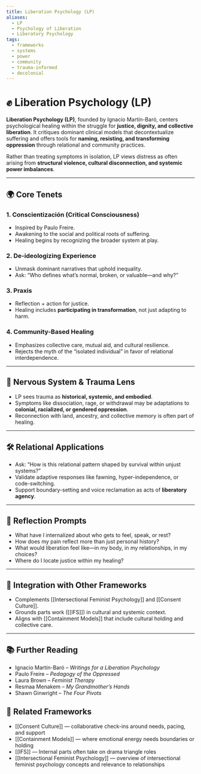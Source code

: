 ```yaml
---
title: Liberation Psychology (LP)
aliases:
  - LP
  - Psychology of Liberation
  - Liberatory Psychology
tags:
  - frameworks
  - systems
  - power
  - community
  - trauma-informed
  - decolonial
---
```


<!-- @format -->

# ✊ Liberation Psychology (LP)

**Liberation Psychology (LP)**, founded by Ignacio Martín-Baró, centers psychological healing within the struggle for **justice, dignity, and collective liberation**. It critiques dominant clinical models that decontextualize suffering and offers tools for **naming, resisting, and transforming oppression** through relational and community practices.

Rather than treating symptoms in isolation, LP views distress as often arising from **structural violence, cultural disconnection, and systemic power imbalances**.

---

## 🌍 Core Tenets

### 1. **Conscientización** (Critical Consciousness)

- Inspired by Paulo Freire.
- Awakening to the social and political roots of suffering.
- Healing begins by recognizing the broader system at play.

### 2. **De-ideologizing Experience**

- Unmask dominant narratives that uphold inequality.
- Ask: “Who defines what’s normal, broken, or valuable—and why?”

### 3. **Praxis**

- Reflection + action for justice.
- Healing includes **participating in transformation**, not just adapting to harm.

### 4. **Community-Based Healing**

- Emphasizes collective care, mutual aid, and cultural resilience.
- Rejects the myth of the “isolated individual” in favor of relational interdependence.

---

## 🧠 Nervous System & Trauma Lens

- LP sees trauma as **historical, systemic, and embodied**.
- Symptoms like dissociation, rage, or withdrawal may be adaptations to **colonial, racialized, or gendered oppression**.
- Reconnection with land, ancestry, and collective memory is often part of healing.

---

## 🛠 Relational Applications

- Ask: “How is this relational pattern shaped by survival within unjust systems?”
- Validate adaptive responses like fawning, hyper-independence, or code-switching.
- Support boundary-setting and voice reclamation as acts of **liberatory agency**.

---

## 💬 Reflection Prompts

- What have I internalized about who gets to feel, speak, or rest?
- How does my pain reflect more than just personal history?
- What would liberation feel like—in my body, in my relationships, in my choices?
- Where do I locate justice within my healing?

---

## 🔄 Integration with Other Frameworks

- Complements [[Intersectional Feminist Psychology]] and [[Consent Culture]].
- Grounds parts work ([[IFS]]) in cultural and systemic context.
- Aligns with [[Containment Models]] that include cultural holding and collective care.

---

## 📚 Further Reading

- Ignacio Martín-Baró – _Writings for a Liberation Psychology_
- Paulo Freire – _Pedagogy of the Oppressed_
- Laura Brown – _Feminist Therapy_
- Resmaa Menakem – _My Grandmother’s Hands_
- Shawn Ginwright – _The Four Pivots_

## 🔗 Related Frameworks

- [[Consent Culture]] — collaborative check-ins around needs, pacing, and support
- [[Containment Models]] — where emotional energy needs boundaries or holding
- [[IFS]] — Internal parts often take on drama triangle roles
- [[Intersectional Feminist Psychology]] — overview of intersectional feminist psychology concepts and relevance to relationships
